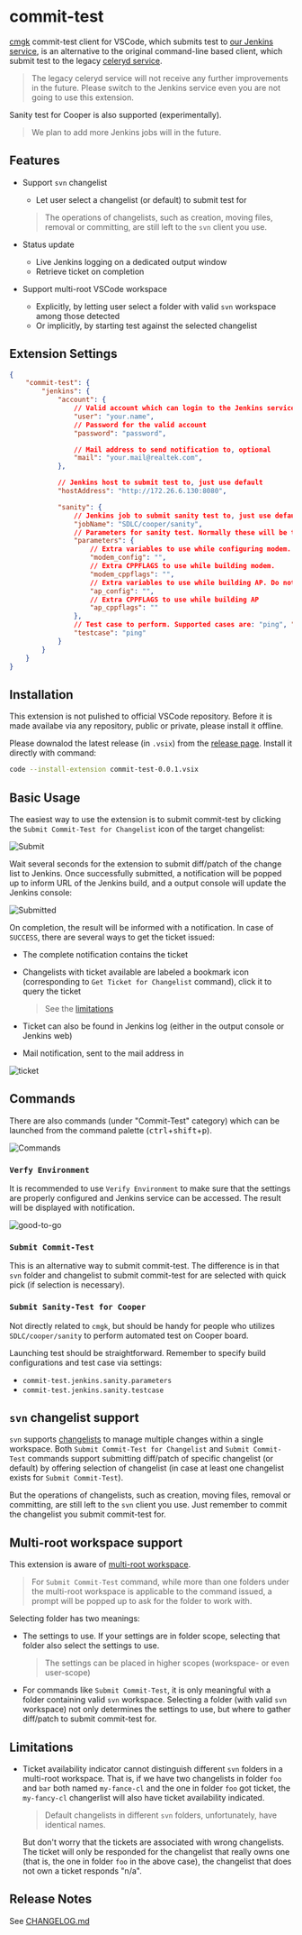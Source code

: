 # commit-test

[cmgk](http://172.26.6.129/scm/cmgk.git) commit-test client for VSCode,
which submits test to
[our Jenkins service](http://172.26.6.130:8080/mainline/commit_test),
is an alternative to the original command-line based client, which submit test
to the legacy [celeryd service](amqp://cmgk@172.26.6.130).

> The legacy celeryd service will not receive any further improvements in the
> future. Please switch to the Jenkins service even you are not going to use
> this extension.

Sanity test for Cooper is also supported (experimentally).

> We plan to add more Jenkins jobs will in the future.

## Features

*   Support `svn` changelist
    *   Let user select a changelist (or default) to submit test for

    > The operations of changelists, such as creation, moving files, removal or
    > committing, are still left to the `svn` client you use.

*   Status update
    *   Live Jenkins logging on a dedicated output window
    *   Retrieve ticket on completion
*   Support multi-root VSCode workspace
    *   Explicitly, by letting user select a folder with valid `svn` workspace
        among those detected
    *   Or implicitly, by starting test against the selected changelist

## Extension Settings

```json
{
    "commit-test": {
        "jenkins": {
            "account": {
                // Valid account which can login to the Jenkins service (usually your NT account), mandatory
                "user": "your.name",
                // Password for the valid account
                "password": "password",

                // Mail address to send notification to, optional
                "mail": "your.mail@realtek.com",
            },

            // Jenkins host to submit test to, just use default
            "hostAddress": "http://172.26.6.130:8080",

            "sanity": {
                // Jenkins job to submit sanity test to, just use default
                "jobName": "SDLC/cooper/sanity",
                // Parameters for sanity test. Normally these will be tweaked for individual test.
                "parameters": {
                    // Extra variables to use while configuring modem. Do not define CPPFLAGS variable here, please use modem_cppflags for macro defining.
                    "modem_config": "",
                    // Extra CPPFLAGS to use while building modem.
                    "modem_cppflags": "",
                    // Extra variables to use while building AP. Do not define CPPFLAGS variable here, please use ap_cppflags for macro defining.
                    "ap_config": "",
                    // Extra CPPFLAGS to use while building AP
                    "ap_cppflags": ""
                },
                // Test case to perform. Supported cases are: "ping", "ping_after_idle", "Eclipse_Leshan", "ping_100_times", "long_idle"
                "testcase": "ping"
            }
        }
    }
}
```

## Installation

This extension is not pulished to official VSCode repository. Before it is made
availabe via any repository, public or private, please install it offline.

Please downalod the latest release (in `.vsix`) from the
[release page](http://172.26.6.129/jy.hsu/vscode-commit-test/-/releases).
Install it directly with command:

```sh
code --install-extension commit-test-0.0.1.vsix
```

## Basic Usage

The easiest way to use the extension is to submit commit-test by clicking the
`Submit Commit-Test for Changelist` icon of the target changelist:

![Submit](images/submit-for-cl.png)

Wait several seconds for the extension to submit diff/patch of the change list
to Jenkins. Once successfully submitted, a notification will be popped up to
inform URL of the Jenkins build, and a output console will update the Jenkins
console:

![Submitted](images/submitted.png)

On completion, the result will be informed with a notification. In case of
`SUCCESS`, there are several ways to get the ticket issued:

*   The complete notification contains the ticket
*   Changelists with ticket available are labeled a bookmark icon (corresponding
    to `Get Ticket for Changelist` command), click it to query the ticket

    > See the [limitations](#Limitations)

*   Ticket can also be found in Jenkins log (either in the output console or
    Jenkins web)
*   Mail notification, sent to the mail address in

![ticket](images/success.png)

## Commands

There are also commands (under "Commit-Test" category) which can be launched
from the command palette
(<kbd>ctrl</kbd>+<kbd>shift</kbd>+<kbd>p</kbd>).

![Commands](images/commands.png)

### `Verfy Environment`

It is recommended to use `Verify Environment` to make sure that the settings are
properly configured and Jenkins service can be accessed. The result will be
displayed with notification.

![good-to-go](images/good-to-go.png)

### `Submit Commit-Test`

This is an alternative way to submit commit-test. The difference is in that
`svn` folder and changelist to submit commit-test for are selected with quick
pick (if selection is necessary).

### `Submit Sanity-Test for Cooper`

Not directly related to `cmgk`, but should be handy for people who utilizes
`SDLC/cooper/sanity` to perform automated test on Cooper board.

Launching test should be straightforward. Remember to specify build
configurations and test case via settings:

*   `commit-test.jenkins.sanity.parameters`
*   `commit-test.jenkins.sanity.testcase`

## `svn` changelist support

`svn` supports [changelists](http://svnbook.red-bean.com/en/1.6/svn.advanced.changelists.html)
to manage multiple changes within a single workspace. Both
`Submit Commit-Test for Changelist` and `Submit Commit-Test` commands support
submitting diff/patch of specific changelist (or default) by offering selection
of changelist (in case at least one changelist exists for `Submit Commit-Test`).

But the operations of changelists, such as creation, moving files, removal or
committing, are still left to the `svn` client you use. Just remember to commit
the changelist you submit commit-test for.

## Multi-root workspace support

This extension is aware of
[multi-root workspace](https://code.visualstudio.com/docs/editor/multi-root-workspaces).

> For `Submit Commit-Test` command, while more than one folders under the
> multi-root workspace is applicable to the command issued, a prompt will be
> popped up to ask for the folder to work with.

Selecting folder has two meanings:

*   The settings to use. If your settings are in folder scope, selecting that
    folder also select the settings to use.

    > The settings can be placed in higher scopes (workspace- or even
    > user-scope)

*   For commands like `Submit Commit-Test`, it is only meaningful with a folder
    containing valid `svn` workspace. Selecting a folder (with valid `svn`
    workspace) not only determines the settings to use, but where to gather
    diff/patch to submit commit-test for.

## Limitations

*   Ticket availability indicator cannot distinguish different `svn` folders in
    a multi-root workspace. That is, if we have two changelists in folder `foo`
    and `bar` both named `my-fance-cl` and the one in folder `foo` got ticket,
    the `my-fancy-cl` changerlist will also have ticket availability indicated.

    > Default changelists in different `svn` folders, unfortunately, have
    > identical names.

    But don't worry that the tickets are associated with wrong changelists. The
    ticket will only be responded for the changelist that really owns one (that
    is, the one in folder `foo` in the above case), the changelist that does not
    own a ticket responds "n/a".

## Release Notes

See [CHANGELOG.md](CHANGELOG.md)
